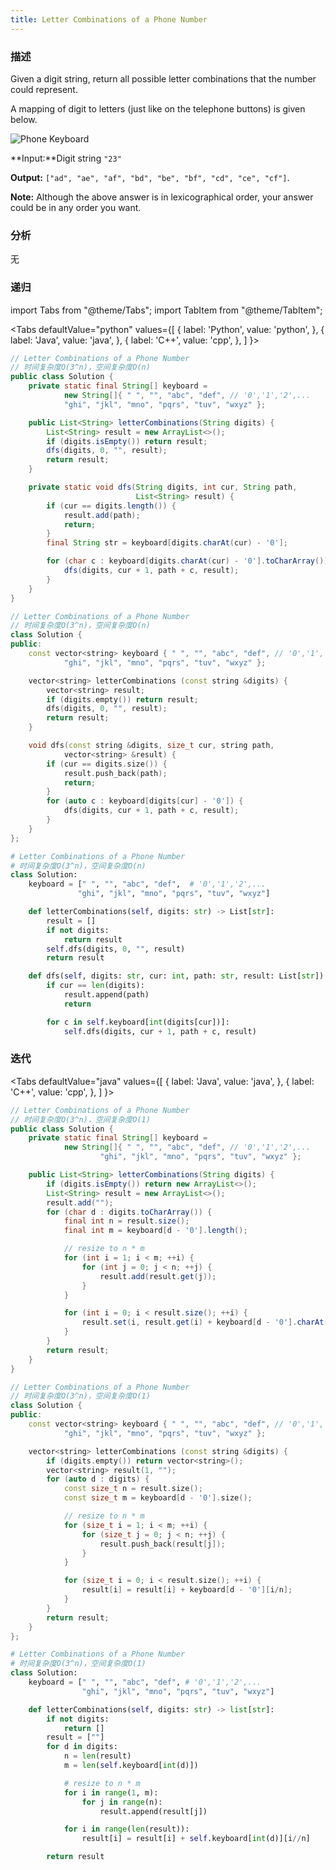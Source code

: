 ```yaml
---
title: Letter Combinations of a Phone Number
---
```


### 描述

Given a digit string, return all possible letter combinations that the number could represent.

A mapping of digit to letters (just like on the telephone buttons) is given below.

![Phone Keyboard](/img/phone-keyboard.png)

**Input:**Digit string `"23"`

**Output:** `["ad", "ae", "af", "bd", "be", "bf", "cd", "ce", "cf"]`.

**Note:**
Although the above answer is in lexicographical order, your answer could be in any order you want.

### 分析

无

### 递归

import Tabs from "@theme/Tabs";
import TabItem from "@theme/TabItem";

<Tabs
defaultValue="python"
values={[
{ label: 'Python', value: 'python', },
{ label: 'Java', value: 'java', },
{ label: 'C++', value: 'cpp', },
]
}>
<TabItem value="java">

```java
// Letter Combinations of a Phone Number
// 时间复杂度O(3^n)，空间复杂度O(n)
public class Solution {
    private static final String[] keyboard =
            new String[]{ " ", "", "abc", "def", // '0','1','2',...
            "ghi", "jkl", "mno", "pqrs", "tuv", "wxyz" };

    public List<String> letterCombinations(String digits) {
        List<String> result = new ArrayList<>();
        if (digits.isEmpty()) return result;
        dfs(digits, 0, "", result);
        return result;
    }

    private static void dfs(String digits, int cur, String path,
                            List<String> result) {
        if (cur == digits.length()) {
            result.add(path);
            return;
        }
        final String str = keyboard[digits.charAt(cur) - '0'];

        for (char c : keyboard[digits.charAt(cur) - '0'].toCharArray()) {
            dfs(digits, cur + 1, path + c, result);
        }
    }
}
```

</TabItem>
<TabItem value="cpp">

```cpp
// Letter Combinations of a Phone Number
// 时间复杂度O(3^n)，空间复杂度O(n)
class Solution {
public:
    const vector<string> keyboard { " ", "", "abc", "def", // '0','1','2',...
            "ghi", "jkl", "mno", "pqrs", "tuv", "wxyz" };

    vector<string> letterCombinations (const string &digits) {
        vector<string> result;
        if (digits.empty()) return result;
        dfs(digits, 0, "", result);
        return result;
    }

    void dfs(const string &digits, size_t cur, string path,
            vector<string> &result) {
        if (cur == digits.size()) {
            result.push_back(path);
            return;
        }
        for (auto c : keyboard[digits[cur] - '0']) {
            dfs(digits, cur + 1, path + c, result);
        }
    }
};
```

</TabItem>

<TabItem value="python">

```python
# Letter Combinations of a Phone Number
# 时间复杂度O(3^n)，空间复杂度O(n)
class Solution:
    keyboard = [" ", "", "abc", "def",  # '0','1','2',...
               "ghi", "jkl", "mno", "pqrs", "tuv", "wxyz"]

    def letterCombinations(self, digits: str) -> List[str]:
        result = []
        if not digits:
            return result
        self.dfs(digits, 0, "", result)
        return result

    def dfs(self, digits: str, cur: int, path: str, result: List[str]) -> None:
        if cur == len(digits):
            result.append(path)
            return

        for c in self.keyboard[int(digits[cur])]:
            self.dfs(digits, cur + 1, path + c, result)
```

</TabItem>
</Tabs>

### 迭代

<Tabs
defaultValue="java"
values={[
{ label: 'Java', value: 'java', },
{ label: 'C++', value: 'cpp', },
]
}>
<TabItem value="java">

```java
// Letter Combinations of a Phone Number
// 时间复杂度O(3^n)，空间复杂度O(1)
public class Solution {
    private static final String[] keyboard =
            new String[]{ " ", "", "abc", "def", // '0','1','2',...
                    "ghi", "jkl", "mno", "pqrs", "tuv", "wxyz" };

    public List<String> letterCombinations(String digits) {
        if (digits.isEmpty()) return new ArrayList<>();
        List<String> result = new ArrayList<>();
        result.add("");
        for (char d : digits.toCharArray()) {
            final int n = result.size();
            final int m = keyboard[d - '0'].length();

            // resize to n * m
            for (int i = 1; i < m; ++i) {
                for (int j = 0; j < n; ++j) {
                    result.add(result.get(j));
                }
            }

            for (int i = 0; i < result.size(); ++i) {
                result.set(i, result.get(i) + keyboard[d - '0'].charAt(i/n));
            }
        }
        return result;
    }
}
```

</TabItem>
<TabItem value="cpp">

```cpp
// Letter Combinations of a Phone Number
// 时间复杂度O(3^n)，空间复杂度O(1)
class Solution {
public:
    const vector<string> keyboard { " ", "", "abc", "def", // '0','1','2',...
            "ghi", "jkl", "mno", "pqrs", "tuv", "wxyz" };

    vector<string> letterCombinations (const string &digits) {
        if (digits.empty()) return vector<string>();
        vector<string> result(1, "");
        for (auto d : digits) {
            const size_t n = result.size();
            const size_t m = keyboard[d - '0'].size();

            // resize to n * m
            for (size_t i = 1; i < m; ++i) {
                for (size_t j = 0; j < n; ++j) {
                    result.push_back(result[j]);
                }
            }

            for (size_t i = 0; i < result.size(); ++i) {
                result[i] = result[i] + keyboard[d - '0'][i/n];
            }
        }
        return result;
    }
};
```

</TabItem>

<TabItem value="python">

```python
# Letter Combinations of a Phone Number
# 时间复杂度O(3^n)，空间复杂度O(1)
class Solution:
    keyboard = [" ", "", "abc", "def", # '0','1','2',...
                "ghi", "jkl", "mno", "pqrs", "tuv", "wxyz"]

    def letterCombinations(self, digits: str) -> list[str]:
        if not digits:
            return []
        result = [""]
        for d in digits:
            n = len(result)
            m = len(self.keyboard[int(d)])

            # resize to n * m
            for i in range(1, m):
                for j in range(n):
                    result.append(result[j])

            for i in range(len(result)):
                result[i] = result[i] + self.keyboard[int(d)][i//n]

        return result
```

</TabItem>
</Tabs>
